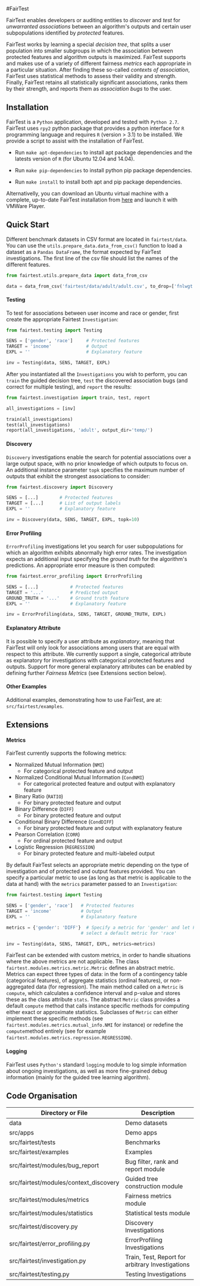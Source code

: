#FairTest

FairTest enables developers or auditing entities to *discover* and *test* for
*unwarranted associations* between an algorithm's outputs and certain user 
subpopulations identified by *protected* features.

FairTest works by learning a special *decision tree*, that splits a user
population into smaller subgroups in which the association between protected
features and algorithm outputs is maximized. FairTest supports and makes use 
of a variety of different fairness *metrics* each appropriate in a particular
situation. After finding these so-called *contexts of association*, FairTest 
uses statistical methods to assess their validity and strength. Finally, 
FairTest retains all statistically significant associations, ranks them by 
their strength, and reports them as *association bugs* to the user.

Installation
------------

FairTest is a `Python` application, developed and tested with `Python 2.7`.
FairTest uses `rpy2` python package that provides a python interface
for `R` programming language and requires `R` (version > 3.1) to be
installed. We provide a script to assist with the installation of FairTest.


* Run `make apt-dependencies` to install apt package dependencies and
  the latests version of `R` (for Ubuntu 12.04 and 14.04).

* Run `make pip-dependencies` to install python pip package dependencies.


* Run `make install` to install both apt and pip package dependencies.


Alternativelly, you can download an Ubuntu virtual machine with a complete,
up-to-date FairTest installation from
<a href="http://www.cs.columbia.edu/~vatlidak/UbuntuVM.tar.gz" title="FairTest VM">here</a>
and launch it with VMWare Player.

Quick Start
-----------

Different benchmark datasets in CSV format are located in `fairtest/data`. You
can use the `utils.prepare_data.data_from_csv()` function to load a dataset as
a `Pandas DataFrame`, the format expected by FairTest investigations. The first 
line of the csv file should list the names of the different features.

```python
from fairtest.utils.prepare_data import data_from_csv

data = data_from_csv('fairtest/data/adult/adult.csv', to_drop=['fnlwgt'])
```

#### Testing
To test for associations between user income and race or gender, first create
the appropriate Fairtest `Investigation`:

```python
from fairtest.testing import Testing

SENS = ['gender', 'race']     # Protected features
TARGET = 'income'             # Output
EXPL = ''                     # Explanatory feature

inv = Testing(data, SENS, TARGET, EXPL)
```

After you instantiated all the `Investigations` you wish to perform, you can
`train` the guided decision tree, `test` the discovered association bugs (and
correct for multiple testing), and `report` the results:

```python
from fairtest.investigation import train, test, report

all_investigations = [inv]

train(all_investigations)
test(all_investigations)
report(all_investigations, 'adult', output_dir='temp/')
```

#### Discovery
`Discovery` investigations enable the search for potential associations over
a large output space, with no prior knowledge of which outputs to focus on.
An additional instance parameter `topk` specifies the maximum number of 
outputs that exhibit the strongest associations to consider:

```python
from fairtest.discovery import Discovery

SENS = [...]        # Protected features
TARGET = [...]      # List of output labels
EXPL = ''           # Explanatory feature

inv = Discovery(data, SENS, TARGET, EXPL, topk=10)
```

#### Error Profiling
`ErrorProfiling` investigations let you search for user subpopulations for which
an algorithm exhibits abnormally high error rates. The investigation expects
an additional input specifying the *ground truth* for the algorithm's 
predictions. An appropriate error measure is then computed:

```python
from fairtest.error_profiling import ErrorProfiling

SENS = [...]            # Protected features
TARGET = '...'          # Predicted output
GROUND_TRUTH = '...'    # Ground truth feature
EXPL = ''               # Explanatory feature

inv = ErrorProfiling(data, SENS, TARGET, GROUND_TRUTH, EXPL)
```

#### Explanatory Attribute
It is possible to specify a user attribute as *explanatory*, meaning that 
FairTest will only look for associations among users that are equal with
respect to this attribute. We currently support a single, categorical attribute
as explanatory for investigations with categorical protected features and 
outputs. Support for more general explanatory attributes can be enabled by
defining further *Fairness Metrics* (see Extensions section below).

#### Other Examples
Additional examples, demonstrating how to use FairTest, are at: `src/fairtest/examples`.


Extensions
----------

#### Metrics
FairTest currently supports the following metrics:

* Normalized Mutual Information (`NMI`)
    - For categorical protected feature and output
* Normalized Conditional Mutual Information (`CondNMI`)
    - For categorical protected feature and output with explanatory feature
* Binary Ratio (`RATIO`)
    - For binary protected feature and output
* Binary Difference (`DIFF`)
    - For binary protected feature and output
* Conditional Binary Difference (`CondDIFF`)
    - For binary protected feature and output with explanatory feature
* Pearson Correlation (`CORR`)
    - For ordinal protected feature and output
* Logistic Regression (`REGRESSION`)
    - For binary protected feature and multi-labeled output

By default FairTest selects an appropriate metric depending on the type of
investigation and of protected and output features provided. You can specify 
a particular metric to use (as long as that metric is applicable to the data at
hand) with the `metrics` parameter passed to an `Investigation`:

```python
from fairtest.testing import Testing

SENS = ['gender', 'race']   # Protected features
TARGET = 'income'           # Output
EXPL = ''                   # Explanatory feature

metrics = {'gender': 'DIFF'}  # Specify a metric for 'gender' and let FairTest
                            # select a default metric for 'race'

inv = Testing(data, SENS, TARGET, EXPL, metrics=metrics)
```

FairTest can be extended with custom metrics, in order to handle situations
where the above metrics are not applicable. The class 
`fairtest.modules.metrics.metric.Metric` defines an abstract metric. Metrics can
expect three types of data: in the form of a contingency table (categorical 
features), of aggregate statistics (ordinal features), or non-aggregated data
(for regression). The main method called on a `Metric` is `compute`, which 
calculates a confidence interval and p-value and stores these as the class
attribute `stats`. The abstract `Metric` class provides a default `compute` 
method that calls instance specific methods for computing either exact or 
approximate statistics. Subclasses of `Metric` can either implement these
specific methods (see `fairtest.modules.metrics.mutual_info.NMI` for instance) 
or redefine the `compute`method entirely (see for example 
`fairtest.modules.metrics.regression.REGRESSION`). 


#### Logging
FairTest uses `Python's` standard `logging` module to log simple information
about ongoing investigations, as well as more fine-grained debug information 
(mainly for the guided tree learning algorithm).


Code Organisation
-----------------

Directory or File                       | Description
--------------------------------------- | ------------------------------------
data                                    |  Demo datasets
src/apps                                |  Demo apps
src/fairtest/tests                      |  Benchmarks
src/fairtest/examples                   |  Examples
src/fairtest/modules/bug_report         |  Bug filter, rank and report module
src/fairtest/modules/context_discovery  |  Guided tree construction module
src/fairtest/modules/metrics            |  Fairness metrics module
src/fairtest/modules/statistics         |  Statistical tests module
src/fairtest/discovery.py               |  Discovery Investigations
src/fairtest/error_profiling.py         |  ErrorProfiling Investigations
src/fairtest/investigation.py           |  Train, Test, Report for arbitrary Investigations
src/fairtest/testing.py                 |  Testing Investigations
